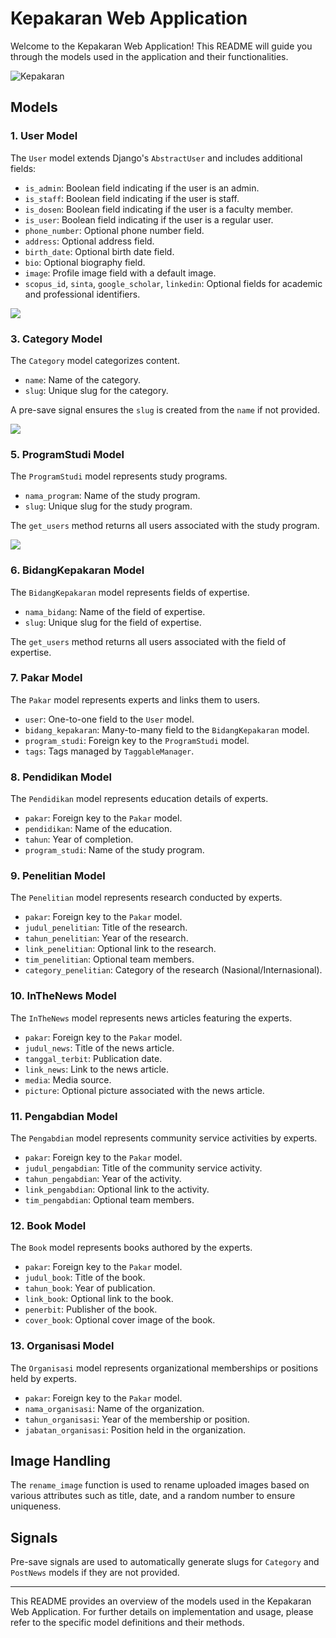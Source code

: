 # Kepakaran Web Application

Welcome to the Kepakaran Web Application! This README will guide you through the models used in the application and their functionalities.

![Kepakaran](/screenshot/pakar.bisdigunm.com_.png)

## Models

### 1. User Model
The `User` model extends Django's `AbstractUser` and includes additional fields:
- `is_admin`: Boolean field indicating if the user is an admin.
- `is_staff`: Boolean field indicating if the user is staff.
- `is_dosen`: Boolean field indicating if the user is a faculty member.
- `is_user`: Boolean field indicating if the user is a regular user.
- `phone_number`: Optional phone number field.
- `address`: Optional address field.
- `birth_date`: Optional birth date field.
- `bio`: Optional biography field.
- `image`: Profile image field with a default image.
- `scopus_id`, `sinta`, `google_scholar`, `linkedin`: Optional fields for academic and professional identifiers.

![](/screenshot/pakar.bisdigunm.com_pakar_alamyin_.png)


### 3. Category Model
The `Category` model categorizes content.
- `name`: Name of the category.
- `slug`: Unique slug for the category.

A pre-save signal ensures the `slug` is created from the `name` if not provided.

![](/screenshot/pakar.bisdigunm.com_adminku_accounts_bidangkepakaran_.png)

### 5. ProgramStudi Model
The `ProgramStudi` model represents study programs.
- `nama_program`: Name of the study program.
- `slug`: Unique slug for the study program.

The `get_users` method returns all users associated with the study program.

![](/screenshot/pakar.bisdigunm.com_adminku_accounts_programstudi_.png)

### 6. BidangKepakaran Model
The `BidangKepakaran` model represents fields of expertise.
- `nama_bidang`: Name of the field of expertise.
- `slug`: Unique slug for the field of expertise.

The `get_users` method returns all users associated with the field of expertise.
[](/screenshot/pakar.bisdigunm.com_adminku_accounts_bidangkepakaran_.png)


### 7. Pakar Model
The `Pakar` model represents experts and links them to users.
- `user`: One-to-one field to the `User` model.
- `bidang_kepakaran`: Many-to-many field to the `BidangKepakaran` model.
- `program_studi`: Foreign key to the `ProgramStudi` model.
- `tags`: Tags managed by `TaggableManager`.

### 8. Pendidikan Model
The `Pendidikan` model represents education details of experts.
- `pakar`: Foreign key to the `Pakar` model.
- `pendidikan`: Name of the education.
- `tahun`: Year of completion.
- `program_studi`: Name of the study program.


### 9. Penelitian Model
The `Penelitian` model represents research conducted by experts.
- `pakar`: Foreign key to the `Pakar` model.
- `judul_penelitian`: Title of the research.
- `tahun_penelitian`: Year of the research.
- `link_penelitian`: Optional link to the research.
- `tim_penelitian`: Optional team members.
- `category_penelitian`: Category of the research (Nasional/Internasional).

### 10. InTheNews Model
The `InTheNews` model represents news articles featuring the experts.
- `pakar`: Foreign key to the `Pakar` model.
- `judul_news`: Title of the news article.
- `tanggal_terbit`: Publication date.
- `link_news`: Link to the news article.
- `media`: Media source.
- `picture`: Optional picture associated with the news article.

### 11. Pengabdian Model
The `Pengabdian` model represents community service activities by experts.
- `pakar`: Foreign key to the `Pakar` model.
- `judul_pengabdian`: Title of the community service activity.
- `tahun_pengabdian`: Year of the activity.
- `link_pengabdian`: Optional link to the activity.
- `tim_pengabdian`: Optional team members.

### 12. Book Model
The `Book` model represents books authored by the experts.
- `pakar`: Foreign key to the `Pakar` model.
- `judul_book`: Title of the book.
- `tahun_book`: Year of publication.
- `link_book`: Optional link to the book.
- `penerbit`: Publisher of the book.
- `cover_book`: Optional cover image of the book.

### 13. Organisasi Model
The `Organisasi` model represents organizational memberships or positions held by experts.
- `pakar`: Foreign key to the `Pakar` model.
- `nama_organisasi`: Name of the organization.
- `tahun_organisasi`: Year of the membership or position.
- `jabatan_organisasi`: Position held in the organization.

## Image Handling
The `rename_image` function is used to rename uploaded images based on various attributes such as title, date, and a random number to ensure uniqueness.

## Signals
Pre-save signals are used to automatically generate slugs for `Category` and `PostNews` models if they are not provided.

---

This README provides an overview of the models used in the Kepakaran Web Application. For further details on implementation and usage, please refer to the specific model definitions and their methods.